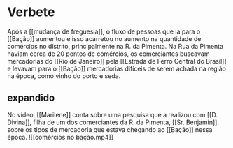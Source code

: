 # Verbete
Após a [[mudança de freguesia]], o fluxo de pessoas que ia para o [[Bação]] aumentou e isso acarretou no aumento na quantidade de comércios no distrito, principalmente na R. da Pimenta.  Na Rua da Pimenta haviam cerca de 20 pontos de comércios, os comerciantes buscavam mercadorias do [[Rio de Janeiro]] pela [[Estrada de Ferro Central do Brasil]] e levavam para o [[Bação]] mercadorias difíceis de serem achada na região na época, como vinho do porto e seda.   

## expandido
No vídeo, [[Marilene]] conta sobre uma pesquisa que a realizou com [[D. Divina]], filha de um dos comerciantes da R. da Pimenta, [[Sr. Benjamin]], sobre os tipos de mercadoria que estava chegando ao [[Bação]] nessa época. 
![[comércios no bação.mp4]]